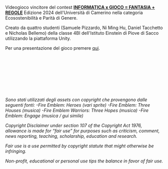 Videogioco vincitore del contest [**INFORMATICA x GIOCO = FANTASIA + REGOLE**](https://computerscience.unicam.it/informatica-gioco-fantasia-regole) Edizione 2024 dell'Università di Camerino nella categoria Ecosostenibilità e Parità di Genere.

Creato da quattro studenti (Samuele Pizzardo, Ni Ming Hu, Daniel Tacchetto e Nicholas Bellemo) della classe 4BI dell'Istituto Einstein di Piove di Sacco utilizzando la piattaforma Unity.

Per una presentazione del gioco premere [qui](https://www.canva.com/design/DAGEo3WAFHY/7jb0MoEdhufmKrOQkUDoqQ/edit?utm_content=DAGEo3WAFHY&utm_campaign=designshare&utm_medium=link2&utm_source=sharebutton).

<br>
<br>
<br>
<br>
<br>
<br>
<br>


*Sono stati utilizzati degli assets con copyright che provengono dalle seguenti fonti:*
*-Fire Emblem: Heroes (vari sprite)*
*-Fire Emblem: Three Houses (musica)*
*-Fire Emblem Warriors: Three Hopes (musica)*
*-Fire Emblem: Engage (musica / gui simile)*

*Copyright Disclaimer under section 107 of the Copyright Act 1976, allowance is made for “fair use” for purposes such as criticism, comment, news reporting, teaching, scholarship, education and research.*

*Fair use is a use permitted by copyright statute that might otherwise be infringing.*

*Non-profit, educational or personal use tips the balance in favor of fair use.*
